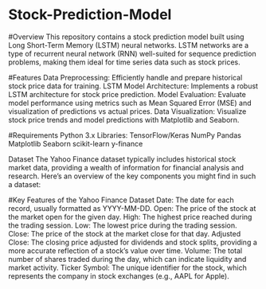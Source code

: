 # Stock-Prediction-Model

#Overview
This repository contains a stock prediction model built using Long Short-Term Memory (LSTM) neural networks. LSTM networks are a type of recurrent neural network (RNN) well-suited for sequence prediction problems, making them ideal for time series data such as stock prices.

#Features
  Data Preprocessing: Efficiently handle and prepare historical stock price data for training.
  LSTM Model Architecture: Implements a robust LSTM architecture for stock price prediction.
  Model Evaluation: Evaluate model performance using metrics such as Mean Squared Error (MSE) and visualization of predictions vs actual prices.
  Data Visualization: Visualize stock price trends and model predictions with Matplotlib and Seaborn.

#Requirements
  Python 3.x
  Libraries:
  TensorFlow/Keras
  NumPy
  Pandas
  Matplotlib
  Seaborn
  scikit-learn
  y-finance

Dataset
The Yahoo Finance dataset typically includes historical stock market data, providing a wealth of information for financial analysis and research. 
Here’s an overview of the key components you might find in such a dataset:

#Key Features of the Yahoo Finance Dataset
Date: The date for each record, usually formatted as YYYY-MM-DD.
Open: The price of the stock at the market open for the given day.
High: The highest price reached during the trading session.
Low: The lowest price during the trading session.
Close: The price of the stock at the market close for that day.
Adjusted Close: The closing price adjusted for dividends and stock splits, providing a more accurate reflection of a stock’s value over time.
Volume: The total number of shares traded during the day, which can indicate liquidity and market activity.
Ticker Symbol: The unique identifier for the stock, which represents the company in stock exchanges (e.g., AAPL for Apple).



